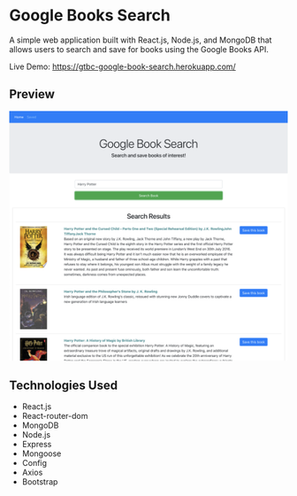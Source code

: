 # Google Books Search
A simple web application built with React.js, Node.js, and MongoDB that allows users to search and save for books using the Google Books API.

Live Demo: https://gtbc-google-book-search.herokuapp.com/

## Preview
![Alt text](/screenshot.png?raw=true "screenshot")

## Technologies Used
* React.js
* React-router-dom
* MongoDB
* Node.js
* Express
* Mongoose
* Config
* Axios
* Bootstrap

